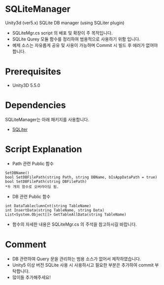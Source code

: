 # SQLiteManager

Unity3d (ver5.x) SQLite DB manager (using SQLiter plugin)

- SQLiteMgr.cs script 의 배포 및 확장이 주 목적입니다.
- SQLite Qurey 모듈 함수를 정리하여 범용적으로 사용하기 위함 입니다.
- 예제 소스는 자유롭게 공유 및 사용이 가능하며 Commit 시 빌드 후 에러가 없어야 합니다.

# Prerequisites

- Unity3D 5.5.0

# Dependencies

SQLiteManager는 아래 패키지를 사용합니다.

- [SQLiter](https://www.assetstore.unity3d.com/kr/#!/content/20660)

# Script Explanation

- Path 관련 Public 함수
```
SetDBName()
bool SetDBFilePath(string Path, string DBName, bIsAppDataPath = true)
bool SetDBFilePath(string DBFilePath)
*두 개의 함수로 오버라이딩 됨.
```
- DB 관련 Public 함수
```
int DataTableclumnCnt(string TableName)
int InsertData(string TableName, string Data)
List<System.Object[]> GetTableAllData(string TableName)
```
- 함수의 자세한 내용은 SQLiteMgr.cs 의 주석을 참고하시길 바랍니다.

# Comment

- DB 관련하여 Query 문을 관리하는 범용 소스가 없어서 제작하였습니다.
- Unity5 이상 버전 SQLite 사용 시 사용하시고 필요한 부분은 추가하여 commit 부탁합니다.
- 많이들 추가해주세요!
